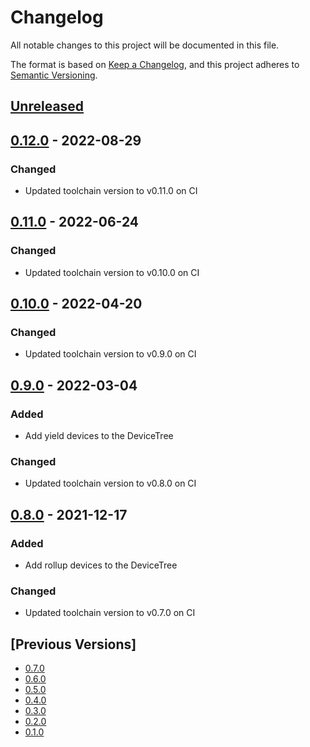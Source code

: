 # Changelog
All notable changes to this project will be documented in this file.

The format is based on [Keep a Changelog](https://keepachangelog.com/en/1.0.0/),
and this project adheres to [Semantic Versioning](https://semver.org/spec/v2.0.0.html).

## [Unreleased]

## [0.12.0] - 2022-08-29
### Changed
- Updated toolchain version to v0.11.0 on CI

## [0.11.0] - 2022-06-24
### Changed
- Updated toolchain version to v0.10.0 on CI

## [0.10.0] - 2022-04-20
### Changed
- Updated toolchain version to v0.9.0 on CI

## [0.9.0] - 2022-03-04
### Added
- Add yield devices to the DeviceTree

### Changed
- Updated toolchain version to v0.8.0 on CI

## [0.8.0] - 2021-12-17
### Added
- Add rollup devices to the DeviceTree

### Changed
- Updated toolchain version to v0.7.0 on CI

## [Previous Versions]
- [0.7.0]
- [0.6.0]
- [0.5.0]
- [0.4.0]
- [0.3.0]
- [0.2.0]
- [0.1.0]

[Unreleased]: https://github.com/cartesi/machine-emulator-rom/compare/v0.12.0...HEAD
[0.12.0]: https://github.com/cartesi/machine-emulator-rom/releases/tag/v0.12.0
[0.11.0]: https://github.com/cartesi/machine-emulator-rom/releases/tag/v0.11.0
[0.10.0]: https://github.com/cartesi/machine-emulator-rom/releases/tag/v0.10.0
[0.9.0]: https://github.com/cartesi/machine-emulator-rom/releases/tag/v0.9.0
[0.8.0]: https://github.com/cartesi/machine-emulator-rom/releases/tag/v0.8.0
[0.7.0]: https://github.com/cartesi/machine-emulator-rom/releases/tag/v0.7.0
[0.6.0]: https://github.com/cartesi/machine-emulator-rom/releases/tag/v0.6.0
[0.5.0]: https://github.com/cartesi/machine-emulator-rom/releases/tag/v0.5.0
[0.4.0]: https://github.com/cartesi/machine-emulator-rom/releases/tag/v0.4.0
[0.3.0]: https://github.com/cartesi/machine-emulator-rom/releases/tag/v0.3.0
[0.2.0]: https://github.com/cartesi/machine-emulator-rom/releases/tag/v0.2.0
[0.1.0]: https://github.com/cartesi/machine-emulator-rom/releases/tag/v0.1.0
